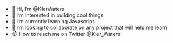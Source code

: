 - 👋 Hi, I’m @KierWaters
- 👀 I’m interested in building cool things.
- 🌱 I’m currently learning Javascript.
- 💞️ I’m looking to collaborate on any project that will help me learn
- 📫 How to reach me on Twitter @Kier_Waters 

<!---
KierWaters/KierWaters is a ✨ special ✨ repository because its `README.md` (this file) appears on your GitHub profile.
You can click the Preview link to take a look at your changes.
--->
